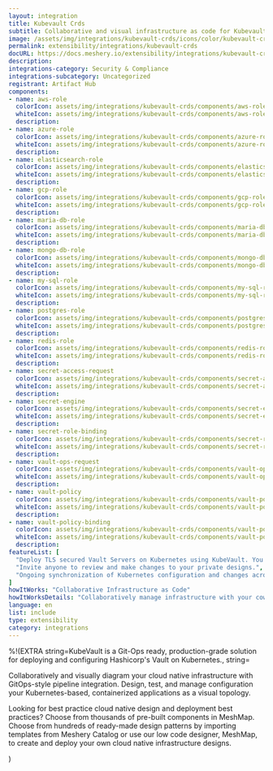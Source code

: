 ```yaml
---
layout: integration
title: Kubevault Crds
subtitle: Collaborative and visual infrastructure as code for Kubevault Crds
image: /assets/img/integrations/kubevault-crds/icons/color/kubevault-crds-color.svg
permalink: extensibility/integrations/kubevault-crds
docURL: https://docs.meshery.io/extensibility/integrations/kubevault-crds
description: 
integrations-category: Security & Compliance
integrations-subcategory: Uncategorized
registrant: Artifact Hub
components: 
- name: aws-role
  colorIcon: assets/img/integrations/kubevault-crds/components/aws-role/icons/color/aws-role-color.svg
  whiteIcon: assets/img/integrations/kubevault-crds/components/aws-role/icons/white/aws-role-white.svg
  description: 
- name: azure-role
  colorIcon: assets/img/integrations/kubevault-crds/components/azure-role/icons/color/azure-role-color.svg
  whiteIcon: assets/img/integrations/kubevault-crds/components/azure-role/icons/white/azure-role-white.svg
  description: 
- name: elasticsearch-role
  colorIcon: assets/img/integrations/kubevault-crds/components/elasticsearch-role/icons/color/elasticsearch-role-color.svg
  whiteIcon: assets/img/integrations/kubevault-crds/components/elasticsearch-role/icons/white/elasticsearch-role-white.svg
  description: 
- name: gcp-role
  colorIcon: assets/img/integrations/kubevault-crds/components/gcp-role/icons/color/gcp-role-color.svg
  whiteIcon: assets/img/integrations/kubevault-crds/components/gcp-role/icons/white/gcp-role-white.svg
  description: 
- name: maria-db-role
  colorIcon: assets/img/integrations/kubevault-crds/components/maria-db-role/icons/color/maria-db-role-color.svg
  whiteIcon: assets/img/integrations/kubevault-crds/components/maria-db-role/icons/white/maria-db-role-white.svg
  description: 
- name: mongo-db-role
  colorIcon: assets/img/integrations/kubevault-crds/components/mongo-db-role/icons/color/mongo-db-role-color.svg
  whiteIcon: assets/img/integrations/kubevault-crds/components/mongo-db-role/icons/white/mongo-db-role-white.svg
  description: 
- name: my-sql-role
  colorIcon: assets/img/integrations/kubevault-crds/components/my-sql-role/icons/color/my-sql-role-color.svg
  whiteIcon: assets/img/integrations/kubevault-crds/components/my-sql-role/icons/white/my-sql-role-white.svg
  description: 
- name: postgres-role
  colorIcon: assets/img/integrations/kubevault-crds/components/postgres-role/icons/color/postgres-role-color.svg
  whiteIcon: assets/img/integrations/kubevault-crds/components/postgres-role/icons/white/postgres-role-white.svg
  description: 
- name: redis-role
  colorIcon: assets/img/integrations/kubevault-crds/components/redis-role/icons/color/redis-role-color.svg
  whiteIcon: assets/img/integrations/kubevault-crds/components/redis-role/icons/white/redis-role-white.svg
  description: 
- name: secret-access-request
  colorIcon: assets/img/integrations/kubevault-crds/components/secret-access-request/icons/color/secret-access-request-color.svg
  whiteIcon: assets/img/integrations/kubevault-crds/components/secret-access-request/icons/white/secret-access-request-white.svg
  description: 
- name: secret-engine
  colorIcon: assets/img/integrations/kubevault-crds/components/secret-engine/icons/color/secret-engine-color.svg
  whiteIcon: assets/img/integrations/kubevault-crds/components/secret-engine/icons/white/secret-engine-white.svg
  description: 
- name: secret-role-binding
  colorIcon: assets/img/integrations/kubevault-crds/components/secret-role-binding/icons/color/secret-role-binding-color.svg
  whiteIcon: assets/img/integrations/kubevault-crds/components/secret-role-binding/icons/white/secret-role-binding-white.svg
  description: 
- name: vault-ops-request
  colorIcon: assets/img/integrations/kubevault-crds/components/vault-ops-request/icons/color/vault-ops-request-color.svg
  whiteIcon: assets/img/integrations/kubevault-crds/components/vault-ops-request/icons/white/vault-ops-request-white.svg
  description: 
- name: vault-policy
  colorIcon: assets/img/integrations/kubevault-crds/components/vault-policy/icons/color/vault-policy-color.svg
  whiteIcon: assets/img/integrations/kubevault-crds/components/vault-policy/icons/white/vault-policy-white.svg
  description: 
- name: vault-policy-binding
  colorIcon: assets/img/integrations/kubevault-crds/components/vault-policy-binding/icons/color/vault-policy-binding-color.svg
  whiteIcon: assets/img/integrations/kubevault-crds/components/vault-policy-binding/icons/white/vault-policy-binding-white.svg
  description: 
featureList: [
  "Deploy TLS secured Vault Servers on Kubernetes using KubeVault. You can use cert-manager to manage VaultServer TLS or you can manage TLS with self-signed.",
  "Invite anyone to review and make changes to your private designs.",
  "Ongoing synchronization of Kubernetes configuration and changes across any number of clusters."
]
howItWorks: "Collaborative Infrastructure as Code"
howItWorksDetails: "Collaboratively manage infrastructure with your coworkers synchronously sharing the same designs."
language: en
list: include
type: extensibility
category: integrations
---
```

%!(EXTRA string=KubeVault is a Git-Ops ready, production-grade solution for deploying and configuring Hashicorp's Vault on Kubernetes., string=<p>
    Collaboratively and visually diagram your cloud native infrastructure with GitOps-style pipeline integration. Design, test, and manage configuration your Kubernetes-based, containerized applications as a visual topology.
</p>
<p>
    Looking for best practice cloud native design and deployment best practices? Choose from thousands of pre-built components in MeshMap. Choose from hundreds of ready-made design patterns by importing templates from Meshery Catalog or use our low code designer, MeshMap, to create and deploy your own cloud native infrastructure designs.
</p>)